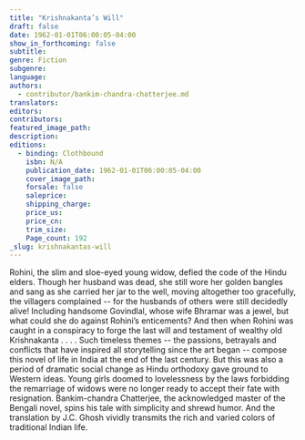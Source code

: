 ```yaml
---
title: "Krishnakanta’s Will"
draft: false
date: 1962-01-01T06:00:05-04:00
show_in_forthcoming: false
subtitle:
genre: Fiction
subgenre:
language:
authors:
  - contributor/bankim-chandra-chatterjee.md
translators:
editors:
contributors:
featured_image_path:
description:
editions:
  - binding: Clothbound
    isbn: N/A
    publication_date: 1962-01-01T06:00:05-04:00
    cover_image_path:
    forsale: false
    saleprice:
    shipping_charge:
    price_us:
    price_cn:
    trim_size:
    Page_count: 192
_slug: krishnakantas-will
---
```


Rohini, the slim and sloe-eyed young widow, defied the code of the Hindu elders. Though her husband was dead, she still wore her golden bangles and sang as she carried her jar to the well, moving altogether too gracefully, the villagers complained -- for the husbands of others were still decidedly alive! Including handsome Govindlal, whose wife Bhramar was a jewel, but what could she do against Rohini’s enticements? And then when Rohini was caught in a conspiracy to forge the last will and testament of wealthy old Krishnakanta . . . . Such timeless themes -- the passions, betrayals and conflicts that have inspired all storytelling since the art began -- compose this novel of life in India at the end of the last century. But this was also a period of dramatic social change as Hindu orthodoxy gave ground to Western ideas. Young girls doomed to lovelessness by the laws forbidding the remarriage of widows were no longer ready to accept their fate with resignation. Bankim-chandra Chatterjee, the acknowledged master of the Bengali novel, spins his tale with simplicity and shrewd humor. And the translation by J.C. Ghosh vividly transmits the rich and varied colors of traditional Indian life.

